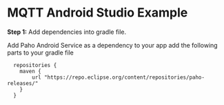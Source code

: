 # MQTT Android Studio Example

**Step 1:** Add dependencies into gradle file.

Add Paho Android Service as a dependency to your app add the following parts to your gradle file

      repositories {
        maven {
            url "https://repo.eclipse.org/content/repositories/paho-releases/"
        }
      }
